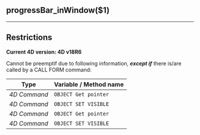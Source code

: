 ﻿## progressBar_inWindow($1)---## Restrictions**Current 4D version: 4D v18R6**Cannot be preemptif due to following information, ***except if*** there is/are called by a CALL FORM command:|Type|Variable / Method name||------|------||*4D Command*|`OBJECT Get pointer`||*4D Command*|`OBJECT SET VISIBLE`||*4D Command*|`OBJECT Get pointer`||*4D Command*|`OBJECT SET VISIBLE`|